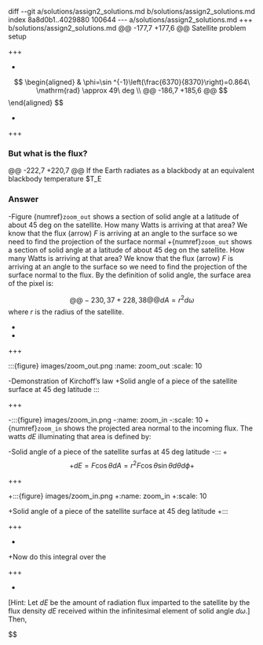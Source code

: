 diff --git a/solutions/assign2_solutions.md b/solutions/assign2_solutions.md
index 8a8d0b1..4029880 100644
--- a/solutions/assign2_solutions.md
+++ b/solutions/assign2_solutions.md
@@ -177,7 +177,6 @@ Satellite problem setup
 
 +++
 
-
 $$
 \begin{aligned}
 & \phi=\sin ^{-1}\left(\frac{6370}{8370}\right)=0.864\ \mathrm{rad} \approx 49\ deg \\
@@ -186,7 +185,6 @@ $$
 \end{aligned}
 $$
 
-
 +++
 
 ### But what is the flux?
@@ -222,7 +220,7 @@ If the Earth radiates as a blackbody at an equivalent blackbody temperature $T_E
 
 ### Answer
 
-Figure {numref}`zoom_out` shows a section of solid angle at a latitude of about 45 deg on the satellite.  How many Watts is arriving at that area?  We know that the flux (arrow) $F$ is arriving at an angle to the surface so we need to find the projection of the surface normal
+{numref}`zoom_out` shows a section of solid angle at a latitude of about 45 deg on the satellite.  How many Watts is arriving at that area?  We know that the flux (arrow) $F$ is arriving at an angle to the surface so we need to find the projection of the surface normal
 to the flux.  By the definition of solid angle, the surface area of the pixel is:
 
 $$
@@ -230,37 +228,38 @@ dA = r^2 d\omega
 $$
 where $r$ is the radius of the satellite.
 
-
-
 +++
 
 :::{figure} images/zoom_out.png
 :name: zoom_out
 :scale: 10
 
-Demonstration of Kirchoff’s law
+Solid angle of a piece of the satellite surface at 45 deg latitude
 :::
 
 +++
 
-:::{figure} images/zoom_in.png
-:name: zoom_in
-:scale: 10
+{numref}`zoom_in` shows the projected area normal to the incoming flux.  The watts $dE$ illuminating that area is defined by:
 
-Solid angle of a piece of the satellite surfas at 45 deg latitude
-:::
+$$
+dE = F \cos \theta dA = r^2 F \cos \theta \sin \theta d\theta d\phi
+$$
 
 +++
 
+:::{figure} images/zoom_in.png
+:name: zoom_in
+:scale: 10
 
+Solid angle of a piece of the satellite surface at 45 deg latitude
+:::
 
 +++
 
-
+Now do this integral over the 
 
 +++
 
-
 [Hint: Let $d E$ be the amount of radiation flux imparted to the satellite by the flux density $d E$ received within the infinitesimal element of solid angle $d \omega$.] Then,
 
 $$
